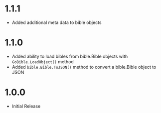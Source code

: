 # 1.1.1
- Added additional meta data to bible objects
# 1.1.0
- Added ability to load bibles from bible.Bible objects with `GoBible.LoadObject()` method
- Added `bible.Bible.ToJSON()` method to convert a bible.Bible object to JSON

# 1.0.0
- Initial Release